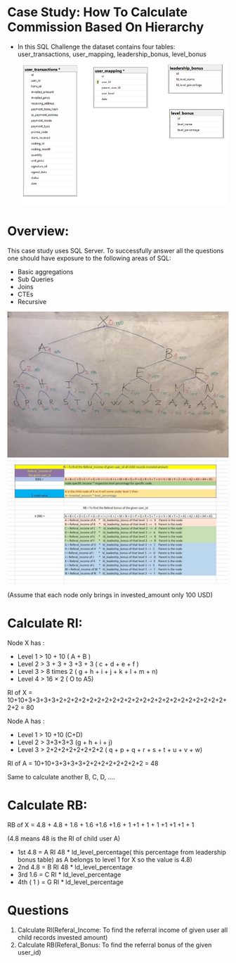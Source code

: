 # Case Study: How To Calculate Commission Based On Hierarchy

* In this SQL Challenge the dataset contains four tables: user_transactions, user_mapping, leadership_bonus, level_bonus
 ![image](https://github.com/haleylearn/commission_based_on_hierarchy/blob/main/diagram.png)

# Overview:
This case study uses SQL Server. To successfully answer all the questions one should have exposure to the following areas of SQL:
* Basic aggregations
* Sub Queries
* Joins
* CTEs
* Recursive

![image](https://github.com/haleylearn/commission_based_on_hierarchy/blob/main/hierarchy.jpg)
![image](https://github.com/haleylearn/commission_based_on_hierarchy/blob/main/explain_calculate_RI_RB.png)

(Assume that each node only brings in invested_amount only 100 USD)

# Calculate RI:
Node X has :
* Level 1 > 10 + 10 ( A + B )
* Level 2 > 3 + 3 + 3 +3 + 3 ( c + d + e + f )
* Level 3 > 8 times 2 ( g + h + i + j + k + l + m + n)
* Level 4 > 16 × 2 ( O to A5)

RI of X = 10+10+3+3+3+3+2+2+2+2+2+2+2+2+2+2+2+2+2+2+2+2+2+2+2+2+2+2+2+2 = 80


Node A has : 
* Level 1 > 10 +10 (C+D)
* Level 2 > 3+3+3+3 (g + h + i + j)
* Level 3 > 2+2+2+2+2+2+2+2 ( q + p + q + r + s + t + u + v + w)
  
RI of A = 10+10+3+3+3+3+2+2+2+2+2+2+2+2 = 48

Same to calculate another B, C, D, ....

# Calculate RB:
RB of X = 4.8 + 4.8 + 1.6 + 1.6 +1.6 +1.6 + 1 +1 + 1 + 1 +1 +1 +1 + 1 

(4.8 means 48 is the RI of child user A)

* 1st 4.8 = A RI 48 * ld_level_percentage( this percentage from leadership bonus table) as A belongs to level 1 for X so the value is 4.8)
* 2nd 4.8 = B RI 48 * ld_level_percentage
* 3rd 1.6 = C RI * ld_level_percentage
* 4th ( 1  ) = G RI * ld_level_percentage 

# Questions
1) Calculate RI(Referal_Income: To find the referral income of given user all child records invested amount)
2) Calculate RB(Referal_Bonus: To find the referral bonus of the given user_id)
   

